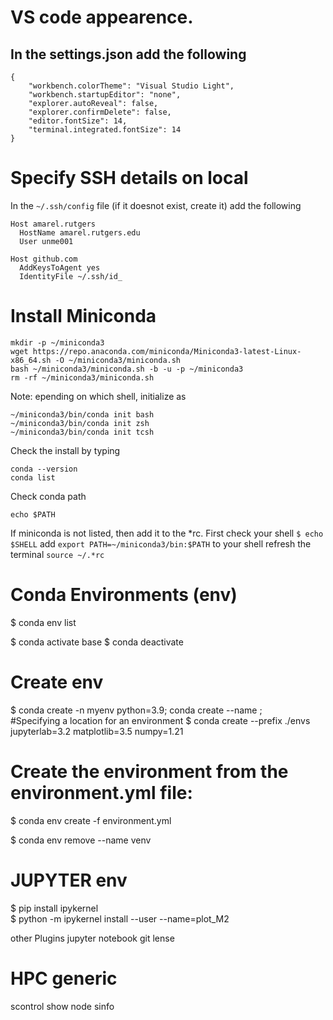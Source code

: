# VS code appearence.
## In the settings.json add the following
```
{
    "workbench.colorTheme": "Visual Studio Light",
    "workbench.startupEditor": "none",
    "explorer.autoReveal": false,
    "explorer.confirmDelete": false,
    "editor.fontSize": 14,
    "terminal.integrated.fontSize": 14
}
```

# Specify SSH details on local
In the ```~/.ssh/config``` file (if it doesnot exist, create it) add the following
```
Host amarel.rutgers
  HostName amarel.rutgers.edu
  User unme001

Host github.com
  AddKeysToAgent yes
  IdentityFile ~/.ssh/id_
```

# Install Miniconda
```
mkdir -p ~/miniconda3
wget https://repo.anaconda.com/miniconda/Miniconda3-latest-Linux-x86_64.sh -O ~/miniconda3/miniconda.sh
bash ~/miniconda3/miniconda.sh -b -u -p ~/miniconda3
rm -rf ~/miniconda3/miniconda.sh
```
Note: epending on which shell, initialize as 
```
~/miniconda3/bin/conda init bash
~/miniconda3/bin/conda init zsh
~/miniconda3/bin/conda init tcsh
```
Check the install by typing
```
conda --version
conda list
```
Check conda path 
```
echo $PATH
```
If miniconda is not listed, then add it to the *rc. First check your shell 
```$ echo $SHELL```
add ```export PATH=~/miniconda3/bin:$PATH``` to your shell
refresh the terminal ```source ~/.*rc```


# Conda Environments (env)
$ conda env list

$ conda activate base
$ conda deactivate 

# Create env
$ conda create -n myenv python=3.9;  conda create --name <my-env>;  
#Specifying a location for an environment
$ conda create --prefix ./envs jupyterlab=3.2 matplotlib=3.5 numpy=1.21

# Create the environment from the environment.yml file:
$ conda env create -f environment.yml

$ conda env remove --name venv


# JUPYTER env
$ pip install ipykernel   
$ python -m ipykernel install --user --name=plot_M2 



other Plugins
jupyter notebook
git lense





# HPC generic
scontrol show node
sinfo